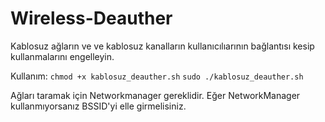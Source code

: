# Wireless-Deauther
Kablosuz ağların ve ve kablosuz kanalların kullanıcılıarının bağlantısı kesip kullanmalarını engelleyin.

Kullanım:
`chmod +x kablosuz_deauther.sh`
`sudo ./kablosuz_deauther.sh`

Ağları taramak için Networkmanager gereklidir. Eğer NetworkManager kullanmıyorsanız BSSID'yi elle girmelisiniz.
